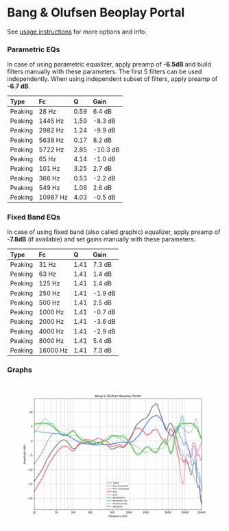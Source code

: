 # Bang & Olufsen Beoplay Portal
See [usage instructions](https://github.com/jaakkopasanen/AutoEq#usage) for more options and info.

### Parametric EQs
In case of using parametric equalizer, apply preamp of **-6.5dB** and build filters manually
with these parameters. The first 5 filters can be used independently.
When using independent subset of filters, apply preamp of **-6.7 dB**.

| Type    | Fc       |    Q | Gain     |
|:--------|:---------|:-----|:---------|
| Peaking | 28 Hz    | 0.59 | 6.4 dB   |
| Peaking | 1445 Hz  | 1.59 | -8.3 dB  |
| Peaking | 2982 Hz  | 1.24 | -9.9 dB  |
| Peaking | 5638 Hz  | 0.17 | 8.2 dB   |
| Peaking | 5722 Hz  | 2.85 | -10.3 dB |
| Peaking | 65 Hz    | 4.14 | -1.0 dB  |
| Peaking | 101 Hz   | 3.25 | 2.7 dB   |
| Peaking | 366 Hz   | 0.53 | -2.2 dB  |
| Peaking | 549 Hz   | 1.06 | 2.6 dB   |
| Peaking | 10987 Hz | 4.03 | -0.5 dB  |

### Fixed Band EQs
In case of using fixed band (also called graphic) equalizer, apply preamp of **-7.8dB**
(if available) and set gains manually with these parameters.

| Type    | Fc       |    Q | Gain    |
|:--------|:---------|:-----|:--------|
| Peaking | 31 Hz    | 1.41 | 7.3 dB  |
| Peaking | 63 Hz    | 1.41 | 1.4 dB  |
| Peaking | 125 Hz   | 1.41 | 1.4 dB  |
| Peaking | 250 Hz   | 1.41 | -1.9 dB |
| Peaking | 500 Hz   | 1.41 | 2.5 dB  |
| Peaking | 1000 Hz  | 1.41 | -0.7 dB |
| Peaking | 2000 Hz  | 1.41 | -3.6 dB |
| Peaking | 4000 Hz  | 1.41 | -2.9 dB |
| Peaking | 8000 Hz  | 1.41 | 5.4 dB  |
| Peaking | 16000 Hz | 1.41 | 7.3 dB  |

### Graphs
![](./Bang%20&%20Olufsen%20Beoplay%20Portal.png)